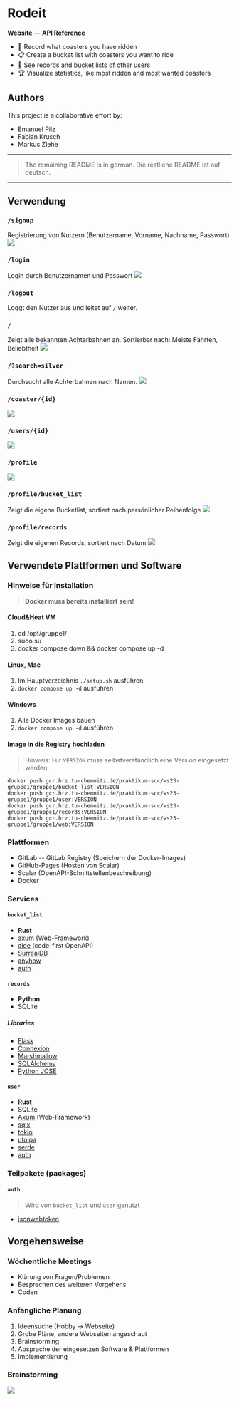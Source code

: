 # Rodeit

**[Website](https://rodeit.mabezi.de/)** &mdash; **[API Reference](https://emonadeo.github.io/rodeit/)**

- 🎢 Record what coasters you have ridden
- 📋 Create a bucket list with coasters you want to ride
- 🙋 See records and bucket lists of other users
- 🏆 Visualize statistics, like most ridden and most wanted coasters

## Authors

This project is a collaborative effort by:

- Emanuel Pilz
- Fabian Krusch
- Markus Ziehe

---

> The remaining README is in german.
> Die restliche README ist auf deutsch.

---

## Verwendung

### `/signup`
Registrierung von Nutzern (Benutzername, Vorname, Nachname, Passwort)
![](_images/signup.png)


### `/login` 
Login durch Benutzernamen und Passwort
![](_images/signin.png)

### `/logout` 
Loggt den Nutzer aus und leitet auf `/` weiter.

### `/`
Zeigt alle bekannten Achterbahnen an. Sortierbar nach: Meiste Fahrten, Beliebtheit
![](_images/coasters.png)

### `/?search=silver`
Durchsucht alle Achterbahnen nach Namen.
![](_images/search.png)

### `/coaster/{id}`
![](_images/coaster.png)

### `/users/{id}`
![](_images/user.png)

### `/profile`
![](_images/profile.png)

### `/profile/bucket_list`
Zeigt die eigene Bucketlist, sortiert nach persönlicher Reihenfolge
![](_images/bucket_list.png)

### `/profile/records`
Zeigt die eigenen Records, sortiert nach Datum
![](_images/records.png)

## Verwendete Plattformen und Software

### Hinweise für Installation

> **Docker muss bereits installiert sein!**

#### Cloud&Heat VM
1. cd /opt/gruppe1/
2. sudo su
3. docker compose down && docker compose up -d

#### Linux, Mac
1. Im Hauptverzeichnis `./setup.sh` ausführen
2. `docker compose up -d` ausführen

#### Windows
1. Alle Docker Images bauen
2. `docker compose up -d` ausführen

#### Image in die Registry hochladen
> Hinweis: Für `VERSION` muss selbstverständlich eine Version eingesetzt werden.
```
docker push gcr.hrz.tu-chemnitz.de/praktikum-scc/ws23-gruppe1/gruppe1/bucket_list:VERSION
docker push gcr.hrz.tu-chemnitz.de/praktikum-scc/ws23-gruppe1/gruppe1/user:VERSION
docker push gcr.hrz.tu-chemnitz.de/praktikum-scc/ws23-gruppe1/gruppe1/records:VERSION
docker push gcr.hrz.tu-chemnitz.de/praktikum-scc/ws23-gruppe1/gruppe1/web:VERSION
```

### Plattformen
- GitLab
-- GitLab Registry (Speichern der Docker-Images)
- GitHub-Pages (Hosten von Scalar)
- Scalar (OpenAPI-Schnittstellenbeschreibung)
- Docker

### Services

#### `bucket_list`
- **Rust**
- [axum](https://github.com/tokio-rs/axum) (Web-Framework)
- [aide](https://github.com/tamasfe/aide) (code-first OpenAPI)
- [SurrealDB](https://surrealdb.com/)
- [anyhow](https://github.com/dtolnay/anyhow)
- [auth](#auth)

#### `records`
- **Python**
- SQLite

##### Libraries
- [Flask](https://flask.palletsprojects.com/en/3.0.x/)
- [Connexion](https://connexion.readthedocs.io/en/latest/)
- [Marshmallow](https://marshmallow.readthedocs.io/en/stable/)
- [SQLAlchemy](https://www.sqlalchemy.org/)
- [Python JOSE](https://python-jose.readthedocs.io/en/latest/)

#### `user`
- **Rust**
- SQLite
- [Axum](https://github.com/tokio-rs/axum) (Web-Framework)
- [sqlx](https://github.com/launchbadge/sqlx)
- [tokio](https://tokio.rs/)
- [utoipa](https://github.com/juhaku/utoipa)
- [serde](https://serde.rs/)
- [auth](#auth)

### Teilpakete (packages)

#### `auth`

> Wird von `bucket_list` und `user` genutzt

- [jsonwebtoken](https://jwt.io/)

## Vorgehensweise

### Wöchentliche Meetings

 - Klärung von Fragen/Problemen
 - Besprechen des weiteren Vorgehens
 - Coden

### Anfängliche Planung

 1. Ideensuche (Hobby -> Webseite)
 2. Grobe Pläne, andere Webseiten angeschaut
 3. Brainstorming
 4. Absprache der eingesetzen Software & Plattformen
 5. Implementierung

### Brainstorming

![](_images/brainstorming.svg)
